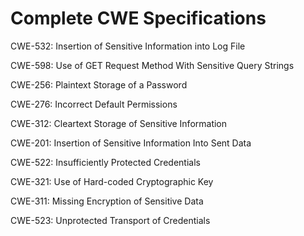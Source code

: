 

# Complete CWE Specifications

CWE-532: Insertion of Sensitive Information into Log File

CWE-598: Use of GET Request Method With Sensitive Query Strings

CWE-256: Plaintext Storage of a Password

CWE-276: Incorrect Default Permissions

CWE-312: Cleartext Storage of Sensitive Information

CWE-201: Insertion of Sensitive Information Into Sent Data

CWE-522: Insufficiently Protected Credentials

CWE-321: Use of Hard-coded Cryptographic Key

CWE-311: Missing Encryption of Sensitive Data

CWE-523: Unprotected Transport of Credentials